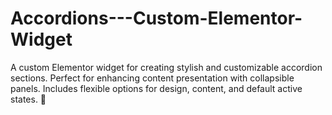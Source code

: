# Accordions---Custom-Elementor-Widget
A custom Elementor widget for creating stylish and customizable accordion sections. Perfect for enhancing content presentation with collapsible panels. Includes flexible options for design, content, and default active states. 🚀
